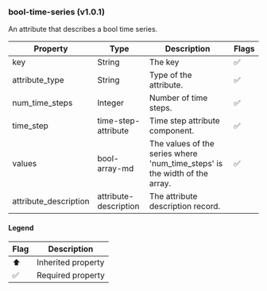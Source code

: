 ### bool-time-series (v1.0.1)
An attribute that describes a bool time series.

| Property | Type | Description | Flags |
|---|---|---|---|
| key | String | The key | ✅ |
| attribute_type | String | Type of the attribute. | ✅ |
| num_time_steps | Integer | Number of time steps. | ✅ |
| time_step | time-step-attribute | Time step attribute component. | ✅ |
| values | bool-array-md | The values of the series where 'num_time_steps' is the width of the array. | ✅ |
| attribute_description | attribute-description | The attribute description record. |  |


#### Legend

| Flag | Description |
| --- | --- |
| ⬆️ | Inherited property |
| ✅ | Required property |

